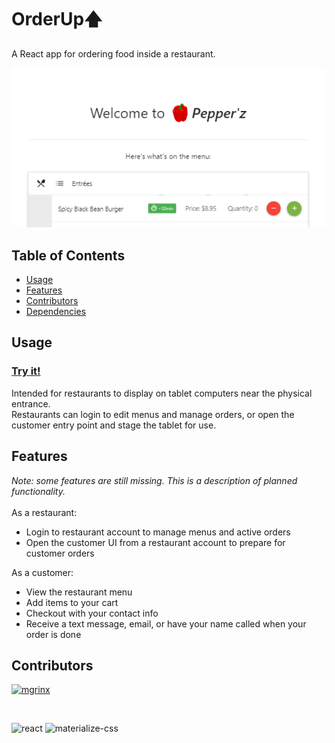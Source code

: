 # OrderUp🡅
A React app for ordering food inside a restaurant.  

![Screenshot](Screenshot.png)
## Table of Contents
- [Usage](#Usage)
- [Features](#Features)
- [Contributors](#Contributors)
- [Dependencies](#Dependencies)
## Usage
### [Try it!](http://shrouded-taiga-01572.herokuapp.com/)
Intended for restaurants to display on tablet computers near the physical entrance.  
Restaurants can login to edit menus and manage orders, or open the customer entry point and stage the tablet for use.
## Features

_Note: some features are still missing. This is a description of planned functionality._  
&nbsp;  
As a restaurant:

- Login to restaurant account to manage menus and active orders
- Open the customer UI from a restaurant account to prepare for customer orders

As a customer:

- View the restaurant menu
- Add items to your cart
- Checkout with your contact info
- Receive a text message, email, or have your name called when your order is done

## Contributors
<img align="left" src="https://github.com/mgrinx.png?size=24"><a href="https://github.com/mgrinx">mgrinx</a><br>  

&nbsp;  

![react](https://img.shields.io/badge/dynamic/json?color=blue&label=react&query=%24.dependencies.react&url=https%3A%2F%2Fraw.githubusercontent.com%2Fmgrinx%2Forderup%2Fmaster%2Fpackage.json)
![materialize-css](https://img.shields.io/badge/dynamic/json?color=blue&label=materialize-css&query=%24.dependencies%5B%22materialize-css%22%5D&url=https%3A%2F%2Fraw.githubusercontent.com%2Fmgrinx%2Forderup%2Fmaster%2Fpackage.json)
